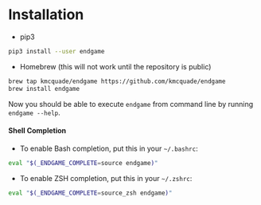 # Installation

* pip3

```bash
pip3 install --user endgame
```

* Homebrew (this will not work until the repository is public)

```bash
brew tap kmcquade/endgame https://github.com/kmcquade/endgame
brew install endgame
```

Now you should be able to execute `endgame` from command line by running `endgame --help`.

#### Shell Completion

* To enable Bash completion, put this in your `~/.bashrc`:

```bash
eval "$(_ENDGAME_COMPLETE=source endgame)"
```

* To enable ZSH completion, put this in your `~/.zshrc`:

```bash
eval "$(_ENDGAME_COMPLETE=source_zsh endgame)"
```
